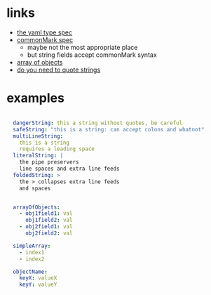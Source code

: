 # links

- [the yaml type spec](https://yaml.org/type)
- [commonMark spec](https://spec.commonmark.org/0.27/)
  - maybe not the most appropriate place
  - but string fields accept commonMark syntax
- [array of objects](https://stackoverflow.com/questions/33989612/yaml-equivalent-of-array-of-objects-in-json)
- [do you need to quote strings](https://stackoverflow.com/questions/19109912/yaml-do-i-need-quotes-for-strings-in-yaml)

# examples

```yaml

  dangerString: this a string without quotes, be careful
  safeString: "this is a string: can accept colons and whatnot"
  multiLineString:
    this is a string
    requires a leading space
  literalString: |
    the pipe preservers
    line spaces and extra line feeds
  foldedString: >
    the > collapses extra line feeds
    and spaces


  arrayOfObjects:
    - obj1field1: val
      obj1field2: val
    - obj2field1: val
      obj2field2: val

  simpleArray:
    - index1
    - index2

  objectName:
    keyX: valueX
    keyY: valueY


```
